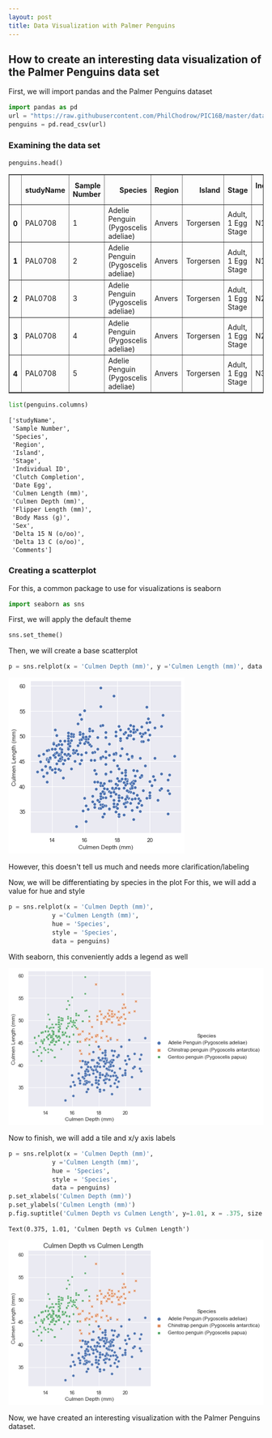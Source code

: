 ```yaml
---
layout: post
title: Data Visualization with Palmer Penguins
---
```


## How to create an interesting data visualization of the Palmer Penguins data set

First, we will import pandas and the Palmer Penguins dataset
```python
import pandas as pd
url = "https://raw.githubusercontent.com/PhilChodrow/PIC16B/master/datasets/palmer_penguins.csv"
penguins = pd.read_csv(url)
```

### Examining the data set

```python
penguins.head()
```




<div>
<style scoped>
    .dataframe tbody tr th:only-of-type {
        vertical-align: middle;
    }

    .dataframe tbody tr th {
        vertical-align: top;
    }

    .dataframe thead th {
        text-align: right;
    }
</style>
<table border="1" class="dataframe">
  <thead>
    <tr style="text-align: right;">
      <th></th>
      <th>studyName</th>
      <th>Sample Number</th>
      <th>Species</th>
      <th>Region</th>
      <th>Island</th>
      <th>Stage</th>
      <th>Individual ID</th>
      <th>Clutch Completion</th>
      <th>Date Egg</th>
      <th>Culmen Length (mm)</th>
      <th>Culmen Depth (mm)</th>
      <th>Flipper Length (mm)</th>
      <th>Body Mass (g)</th>
      <th>Sex</th>
      <th>Delta 15 N (o/oo)</th>
      <th>Delta 13 C (o/oo)</th>
      <th>Comments</th>
    </tr>
  </thead>
  <tbody>
    <tr>
      <th>0</th>
      <td>PAL0708</td>
      <td>1</td>
      <td>Adelie Penguin (Pygoscelis adeliae)</td>
      <td>Anvers</td>
      <td>Torgersen</td>
      <td>Adult, 1 Egg Stage</td>
      <td>N1A1</td>
      <td>Yes</td>
      <td>11/11/07</td>
      <td>39.1</td>
      <td>18.7</td>
      <td>181.0</td>
      <td>3750.0</td>
      <td>MALE</td>
      <td>NaN</td>
      <td>NaN</td>
      <td>Not enough blood for isotopes.</td>
    </tr>
    <tr>
      <th>1</th>
      <td>PAL0708</td>
      <td>2</td>
      <td>Adelie Penguin (Pygoscelis adeliae)</td>
      <td>Anvers</td>
      <td>Torgersen</td>
      <td>Adult, 1 Egg Stage</td>
      <td>N1A2</td>
      <td>Yes</td>
      <td>11/11/07</td>
      <td>39.5</td>
      <td>17.4</td>
      <td>186.0</td>
      <td>3800.0</td>
      <td>FEMALE</td>
      <td>8.94956</td>
      <td>-24.69454</td>
      <td>NaN</td>
    </tr>
    <tr>
      <th>2</th>
      <td>PAL0708</td>
      <td>3</td>
      <td>Adelie Penguin (Pygoscelis adeliae)</td>
      <td>Anvers</td>
      <td>Torgersen</td>
      <td>Adult, 1 Egg Stage</td>
      <td>N2A1</td>
      <td>Yes</td>
      <td>11/16/07</td>
      <td>40.3</td>
      <td>18.0</td>
      <td>195.0</td>
      <td>3250.0</td>
      <td>FEMALE</td>
      <td>8.36821</td>
      <td>-25.33302</td>
      <td>NaN</td>
    </tr>
    <tr>
      <th>3</th>
      <td>PAL0708</td>
      <td>4</td>
      <td>Adelie Penguin (Pygoscelis adeliae)</td>
      <td>Anvers</td>
      <td>Torgersen</td>
      <td>Adult, 1 Egg Stage</td>
      <td>N2A2</td>
      <td>Yes</td>
      <td>11/16/07</td>
      <td>NaN</td>
      <td>NaN</td>
      <td>NaN</td>
      <td>NaN</td>
      <td>NaN</td>
      <td>NaN</td>
      <td>NaN</td>
      <td>Adult not sampled.</td>
    </tr>
    <tr>
      <th>4</th>
      <td>PAL0708</td>
      <td>5</td>
      <td>Adelie Penguin (Pygoscelis adeliae)</td>
      <td>Anvers</td>
      <td>Torgersen</td>
      <td>Adult, 1 Egg Stage</td>
      <td>N3A1</td>
      <td>Yes</td>
      <td>11/16/07</td>
      <td>36.7</td>
      <td>19.3</td>
      <td>193.0</td>
      <td>3450.0</td>
      <td>FEMALE</td>
      <td>8.76651</td>
      <td>-25.32426</td>
      <td>NaN</td>
    </tr>
  </tbody>
</table>
</div>



```python
list(penguins.columns)
```




    ['studyName',
     'Sample Number',
     'Species',
     'Region',
     'Island',
     'Stage',
     'Individual ID',
     'Clutch Completion',
     'Date Egg',
     'Culmen Length (mm)',
     'Culmen Depth (mm)',
     'Flipper Length (mm)',
     'Body Mass (g)',
     'Sex',
     'Delta 15 N (o/oo)',
     'Delta 13 C (o/oo)',
     'Comments']



### Creating a scatterplot

For this, a common package to use for visualizations is seaborn

```python
import seaborn as sns 
```

First, we will apply the default theme

```python
sns.set_theme()
```

Then, we will create a base scatterplot

```python
p = sns.relplot(x = 'Culmen Depth (mm)', y ='Culmen Length (mm)', data = penguins)
```

![](https://github.com/jameswest25/jameswest25.github.io/blob/master/images/Blog_Post_0_files/Blog_Post_0_7_0.png?raw=true)
    
However, this doesn't tell us much and needs more clarification/labeling

Now, we will be differentiating by species in the plot
For this, we will add a value for hue and style

```python
p = sns.relplot(x = 'Culmen Depth (mm)',
            y ='Culmen Length (mm)',
            hue = 'Species',
            style = 'Species',
            data = penguins)
```
With seaborn, this conveniently adds a legend as well

    
![](https://github.com/jameswest25/jameswest25.github.io/blob/master/images/Blog_Post_0_files/Blog_Post_0_9_0.png?raw=true)
    

Now to finish, we will add a tile and x/y axis labels

```python
p = sns.relplot(x = 'Culmen Depth (mm)',
            y ='Culmen Length (mm)',
            hue = 'Species',
            style = 'Species',
            data = penguins)
p.set_xlabels('Culmen Depth (mm)')
p.set_ylabels('Culmen Length (mm)')  
p.fig.suptitle('Culmen Depth vs Culmen Length', y=1.01, x = .375, size = 15)
```




    Text(0.375, 1.01, 'Culmen Depth vs Culmen Length')


    
![](https://github.com/jameswest25/jameswest25.github.io/blob/master/images/Blog_Post_0_files/Blog_Post_0_10_1.png?raw=true)

Now, we have created an interesting visualization with the Palmer Penguins dataset.
    

